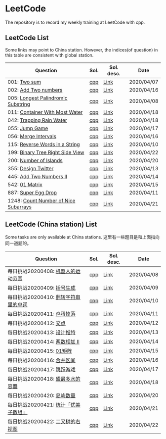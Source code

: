 # LeetCode

The repository is to record my weekly training at LeetCode with cpp.

## LeetCode List

Some links may point to China station. However, the indices(of question) in this table are consistent with global station.

| Question                                                     | Sol.                                                         | Sol. desc.                                                   | Date       |
| ------------------------------------------------------------ | ------------------------------------------------------------ | ------------------------------------------------------------ | ---------- |
| 001: [Two sum](https://leetcode.com/problems/two-sum/submissions/) | [cpp](https://github.com/liubai01/LeetCode/tree/master/src/001/sol_hash.cpp) | [Link](https://github.com/liubai01/LeetCode/tree/master/src/001#solution-description) | 2020/04/07 |
| 002: [Add Two numbers](https://leetcode-cn.com/problems/add-two-numbers/) | [cpp](https://github.com/liubai01/LeetCode/tree/master/src/002/sol_hash.cpp) | [Link](https://github.com/liubai01/LeetCode/tree/master/src/002#solution-description) | 2020/04/16 |
| 005: [Longest Palindromic Substring](https://leetcode.com/problems/longest-palindromic-substring/) | [cpp](https://github.com/liubai01/LeetCode/blob/master/src/005/sol_dp.cpp) | [Link](https://github.com/liubai01/LeetCode/tree/master/src/005) | 2020/04/08 |
| 011: [Container With Most Water](https://leetcode-cn.com/problems/container-with-most-water/) | [cpp](https://github.com/liubai01/LeetCode/blob/master/src/011/sol_greed.cpp) | [Link](https://github.com/liubai01/LeetCode/tree/master/src/011) | 2020/04/18 |
| 042: [Trapping Rain Water](https://leetcode-cn.com/problems/trapping-rain-water/) | [cpp](https://github.com/liubai01/LeetCode/blob/master/src/042/sol_dp.cpp) | [Link](https://github.com/liubai01/LeetCode/tree/master/src/042) | 2020/04/18 |
| 055: [Jump Game](https://leetcode-cn.com/problems/jump-game/) | [cpp](https://github.com/liubai01/LeetCode/blob/master/src/055/sol_dp.cpp) | [Link](https://github.com/liubai01/LeetCode/tree/master/src/055) | 2020/04/17 |
| 056: [Merge Intervals](https://leetcode-cn.com/problems/merge-intervals/) | [cpp](https://github.com/liubai01/LeetCode/blob/master/src/056/sol_dp.cpp) | [Link](https://github.com/liubai01/LeetCode/tree/master/src/056) | 2020/04/16 |
| 115: [Reverse Words in a String](https://leetcode-cn.com/problems/reverse-words-in-a-string/) | [cpp](https://github.com/liubai01/LeetCode/blob/master/src/115/sol.cpp) | [Link](https://github.com/liubai01/LeetCode/tree/master/src/115) | 2020/04/10 |
| 199: [Binary Tree Right Side View](https://leetcode-cn.com/problems/binary-tree-right-side-view/) | [cpp](https://github.com/liubai01/LeetCode/blob/master/src/199/.cpp) | [Link](https://github.com/liubai01/LeetCode/tree/master/src/199) | 2020/04/22 |
| 200: [Number of Islands](https://leetcode-cn.com/problems/number-of-islands/) | [cpp](https://github.com/liubai01/LeetCode/blob/master/src/200/sol.cpp) | [Link](https://github.com/liubai01/LeetCode/tree/master/src/200) | 2020/04/20 |
| 355: [Design Twitter](https://leetcode-cn.com/problems/design-twitter/) | [cpp](https://github.com/liubai01/LeetCode/blob/master/src/355/sol.cpp) | [Link](https://github.com/liubai01/LeetCode/tree/master/src/355) | 2020/04/13 |
| 445: [Add Two Numbers II](https://leetcode-cn.com/problems/add-two-numbers-ii/) | [cpp](https://github.com/liubai01/LeetCode/blob/master/src/445/sol.cpp) | [Link](https://github.com/liubai01/LeetCode/tree/master/src/445) | 2020/04/14 |
| 542: [01 Matrix](https://leetcode-cn.com/problems/01-matrix/) | [cpp](https://github.com/liubai01/LeetCode/blob/master/src/542/sol.cpp) | [Link](https://github.com/liubai01/LeetCode/tree/master/src/542) | 2020/04/15 |
| 887: [Super Egg Drop](https://leetcode-cn.com/problems/super-egg-drop/) | [cpp](https://github.com/liubai01/LeetCode/blob/master/src/887/sol.cpp) | [Link](https://github.com/liubai01/LeetCode/tree/master/src/887) | 2020/04/11 |
| 1248: [Count Number of Nice Subarrays](https://leetcode-cn.com/problems/count-number-of-nice-subarrays/) | [cpp](https://github.com/liubai01/LeetCode/blob/master/src/1248/sol.cpp) | [Link](https://github.com/liubai01/LeetCode/tree/master/src/1248) | 2020/04/21 |

## LeetCode (China station) List

Some tasks are only available at China stations. 这里有一些题目是和上面指向同一道题的。

| Question                                                     | Sol.                                                         | Sol. desc.                                                   | Date       |
| ------------------------------------------------------------ | ------------------------------------------------------------ | ------------------------------------------------------------ | ---------- |
| 每日挑战20200408: [机器人的运动范围](https://leetcode-cn.com/problems/ji-qi-ren-de-yun-dong-fan-wei-lcof/submissions/) | [cpp](https://github.com/liubai01/LeetCode/tree/master/src/cn-daily13/sol.cpp) | [Link](https://github.com/liubai01/LeetCode/tree/master/src/cn-daily13/) | 2020/04/08 |
| 每日挑战20200409: [括号生成](https://leetcode-cn.com/problems/generate-parentheses/) | [cpp](https://github.com/liubai01/LeetCode/tree/master/src/cn-daily14/sol.cpp) | [Link](https://github.com/liubai01/LeetCode/tree/master/src/cn-daily14/) | 2020/04/09 |
| 每日挑战20200410: [翻转字符串里的单词](https://leetcode-cn.com/problems/reverse-words-in-a-string/) | [cpp](https://github.com/liubai01/LeetCode/blob/master/src/115/sol.cpp) | [Link](https://github.com/liubai01/LeetCode/tree/master/src/115) | 2020/04/10 |
| 每日挑战20200411: [鸡蛋掉落](https://leetcode-cn.com/problems/super-egg-drop/) | [cpp](https://github.com/liubai01/LeetCode/blob/master/src/887/sol.cpp) | [Link](https://github.com/liubai01/LeetCode/tree/master/src/887) | 2020/04/11 |
| 每日挑战20200412: [交点](https://leetcode-cn.com/problems/intersection-lcci/) | [cpp](https://github.com/liubai01/LeetCode/blob/master/src/cn-daily16/sol.cpp) | [Link](https://github.com/liubai01/LeetCode/tree/master/src/cn-daily16) | 2020/04/12 |
| 每日挑战20200413: [设计推特](https://leetcode-cn.com/problems/design-twitter/) | [cpp](https://github.com/liubai01/LeetCode/blob/master/src/355/sol.cpp) | [Link](https://github.com/liubai01/LeetCode/tree/master/src/355) |   2020/04/13         |
| 每日挑战20200414: [两数相加 II](https://leetcode-cn.com/problems/add-two-numbers-ii/) | [cpp](https://github.com/liubai01/LeetCode/blob/master/src/445/sol.cpp) | [Link](https://github.com/liubai01/LeetCode/tree/master/src/445) | 2020/04/14 |
| 每日挑战20200415: [01矩阵](https://leetcode-cn.com/problems/01-matrix/) | [cpp](https://github.com/liubai01/LeetCode/blob/master/src/542/sol.cpp) | [Link](https://github.com/liubai01/LeetCode/tree/master/src/542) | 2020/04/15 |
| 每日挑战20200416: [合并区间](https://leetcode-cn.com/problems/merge-intervals/) | [cpp](https://github.com/liubai01/LeetCode/blob/master/src/056/sol_dp.cpp) | [Link](https://github.com/liubai01/LeetCode/tree/master/src/056) | 2020/04/16 |
| 每日挑战20200417: [跳跃游戏](https://leetcode-cn.com/problems/jump-game/) | [cpp](https://github.com/liubai01/LeetCode/blob/master/src/055/sol_dp.cpp) | [Link](https://github.com/liubai01/LeetCode/tree/master/src/055) | 2020/04/17 |
| 每日挑战20200418: [盛最多水的容器](https://leetcode-cn.com/problems/container-with-most-water/) | [cpp](https://github.com/liubai01/LeetCode/blob/master/src/011/sol_greed.cpp) | [Link](https://github.com/liubai01/LeetCode/tree/master/src/011) | 2020/04/18 |
| 每日挑战20200420: [岛屿数量](https://leetcode-cn.com/problems/number-of-islands/) | [cpp](https://github.com/liubai01/LeetCode/blob/master/src/200/sol.cpp) | [Link](https://github.com/liubai01/LeetCode/tree/master/src/200) | 2020/04/20 |
| 每日挑战20200421: [统计「优美子数组」](https://leetcode-cn.com/problems/count-number-of-nice-subarrays/) | [cpp](https://github.com/liubai01/LeetCode/blob/master/src/1248/sol.cpp) | [Link](https://github.com/liubai01/LeetCode/tree/master/src/1248) | 2020/04/21 |
| 每日挑战20200422: [二叉树的右视图](https://leetcode-cn.com/problems/binary-tree-right-side-view/) | [cpp](https://github.com/liubai01/LeetCode/blob/master/src/199/.cpp) | [Link](https://github.com/liubai01/LeetCode/tree/master/src/199) | 2020/04/22 |



